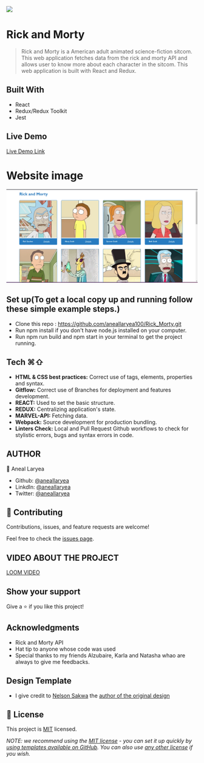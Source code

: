 ![](https://img.shields.io/badge/Microverse-blueviolet)

# Rick and Morty

> Rick and Morty is a American adult animated science-fiction sitcom. This web application fetches data from the rick and morty API and allows user to know more about each character in the sitcom. This web application is built with React and Redux. 


## Built With 

- React
- Redux/Redux Toolkit
- Jest

## Live Demo

[Live Demo Link](https://rickkyandmorty.netlify.app/)

# Website image
![rick and morty](./src/images/ricky.png)

## Set up(To get a local copy up and running follow these simple example steps.)
* Clone this repo : https://github.com/aneallaryea100/Rick_Morty.git
* Run npm install if you don't have node.js installed on your computer.
* Run npm run build and npm start in your terminal to get the project running.

## Tech ⌘⇧
- **HTML & CSS best practices:** Correct use of tags, elements, properties and syntax.
- **Gitflow:**  Correct use of Branches for deployment and features development.
- **REACT:**  Used to set the basic structure.
- **REDUX:** Centralizing application's state.
- **MARVEL-API:** Fetching data.
- **Webpack:**  Source development for production bundling.
- **Linters Check:** Local and Pull Request Github workflows to check for stylistic errors, bugs and syntax errors in code.

## AUTHOR
👤 Aneal Laryea
* Github: [@aneallaryea](https://github.com/aneallaryea100)
* LinkdIn: [@aneallaryea](https://www.linkedin.com/in/nii-aneal-84ba7a147)
* Twitter: [@aneallaryea](https://twitter.com/AnealLaryea)
## 🤝 Contributing

Contributions, issues, and feature requests are welcome!

Feel free to check the [issues page](../../issues/).

## VIDEO ABOUT THE PROJECT
[LOOM VIDEO](https://www.loom.com/share/23931d53e3024e3a82273aa223b6190a)

## Show your support

Give a ⭐️ if you like this project!

## Acknowledgments
- Rick and Morty API
- Hat tip to anyone whose code was used
- Special thanks to my friends Alzubaire, Karla and Natasha whao are always to give me feedbacks.

## Design Template
* I give credit to [Nelson Sakwa](https://www.behance.net/sakwadesignstudio) the [author of the original design](https://www.behance.net/gallery/31579789/Ballhead-App-(Free-PSDs))

## 📝 License

This project is [MIT](./LICENSE) licensed.

_NOTE: we recommend using the [MIT license](https://choosealicense.com/licenses/mit/) - you can set it up quickly by [using templates available on GitHub](https://docs.github.com/en/communities/setting-up-your-project-for-healthy-contributions/adding-a-license-to-a-repository). You can also use [any other license](https://choosealicense.com/licenses/) if you wish._
